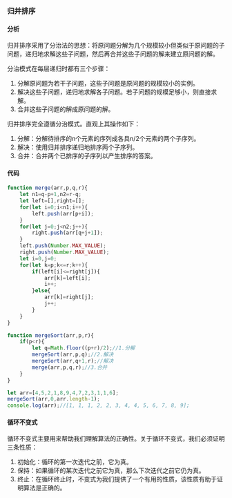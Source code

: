 ### 归并排序
#### 分析
归并排序采用了分治法的思想：将原问题分解为几个规模较小但类似于原问题的子问题，递归地求解这些子问题，然后再合并这些子问题的解来建立原问题的解。<br>

分治模式在每层递归时都有三个步骤：<br>
1. 分解原问题为若干子问题，这些子问题是原问题的规模较小的实例。
2. 解决这些子问题，递归地求解各子问题。若子问题的规模足够小，则直接求解。
3. 合并这些子问题的解成原问题的解。

归并排序完全遵循分治模式。直观上其操作如下：<br>

1. 分解：分解待排序的n个元素的序列成各具n/2个元素的两个子序列。
2. 解决：使用归并排序递归地排序两个子序列。
3. 合并：合并两个已排序的子序列以产生排序的答案。

#### 代码
```javascript
function merge(arr,p,q,r){
	let n1=q-p+1,n2=r-q;
	let left=[],right=[];
	for(let i=0;i<n1;i++){
		left.push(arr[p+i]);
	}
	for(let j=0;j<n2;j++){
		right.push(arr[q+j+1]);
	}
	left.push(Number.MAX_VALUE);
	right.push(Number.MAX_VALUE);
	let i=0,j=0;
	for(let k=p;k<=r;k++){
		if(left[i]<=right[j]){
			arr[k]=left[i];
			i++;
		}else{
			arr[k]=right[j];
			j++;
		}
	}	 
}

function mergeSort(arr,p,r){
	if(p<r){
		let q=Math.floor((p+r)/2);//1.分解
		mergeSort(arr,p,q);//2.解决
		mergeSort(arr,q+1,r);//解决
		merge(arr,p,q,r);//3.合并
	}
}

let arr=[4,5,2,1,8,9,4,7,2,3,1,1,6];
mergeSort(arr,0,arr.length-1);
console.log(arr);//[1, 1, 1, 2, 2, 3, 4, 4, 5, 6, 7, 8, 9];
```
#### 循环不变式
循环不变式主要用来帮助我们理解算法的正确性。关于循环不变式，我们必须证明三条性质：<br>
1. 初始化：循环的第一次迭代之前，它为真。
2. 保持：如果循环的某次迭代之前它为真，那么下次迭代之前它仍为真。
3. 终止：在循环终止时，不变式为我们提供了一个有用的性质，该性质有助于证明算法是正确的。
